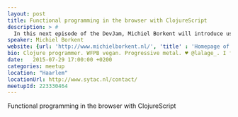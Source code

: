 ```yaml
---
layout: post
title: Functional programming in the browser with ClojureScript
description: > #
  In this next episode of the DevJam, Michiel Borkent will introduce us to the world of ClojureScript, a new addition to the Frontend Development landscape which delivers functional programming and powerful abstractions to develop complex web applications without drowning in an ocean of callbacks.
speaker: Michiel Borkent
website: {url: 'http://www.michielborkent.nl/', 'title' : 'Homepage of Michiel Borkent'}
bio: Clojure programmer. WFPB vegan. Progressive metal. ♥ @lalage_. I follow back using lists.
date:   2015-07-29 17:00:00 +0200
categories: meetup
location: "Haarlem"
locationUrl: http://www.sytac.nl/contact/
meetupId: 223330464
---
```

Functional programming in the browser with ClojureScript
